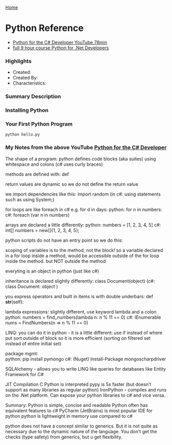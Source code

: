 [Home](../)

# Python Reference

- [Python for the C# Developer YouTube 78min](https://www.youtube.com/watch?v=6TSvV2rsQHg)
- [full 9 hour course Python for .Net Developers](https://training.talkpython.fm/courses/explore_dotnet/python-for-dotnet-developers)

### Highlights

- Created:
- Created By:
- Characteristics:

### Summary Description

### Installing Python

### Your First Python Program

`python hello.py`

### My Notes from the above YouTube [Python for the C# Developer](https://www.youtube.com/watch?v=6TSvV2rsQHg)

The shape of a program: python defines code blocks (aka suites) using whitespace and colons
(c# uses curly braces)

methods are defined with: def

return values are dynamic so we do not define the return value

we import dependencies like this: import random
(in c#: using statements such as using System;)

for loops are like foreach in c# e.g. for d in days:
python: for n in numbers:
c#: foreach (var n in numbers)

arrays are declared a little differently:
python: numbers = [1, 2, 3, 4, 5]
c#: int[] numbers = new[]{1, 2, 3, 4, 5};

python scripts do not have an entry point so we do this:

scoping of variables is to the method, not the block! so a variable declared in a for loop inside a method, would be accessible outside of the for loop inside the method. but NOT outside the method

everyting is an object in python (just like c#)

inheritance is declared slightly differently: class Document(object)
(c#: class Document: object )

you express operators and built in items is with double underbars:
def **str**(self):

lambda expressions: slightly different, use keyword lambda and a colon
python: numbers = find_numbers(lambda n: n % 11 == 0)
c#: IEnumerable<int> nums = FindNumbers(n => n % 11 == 0)

LINQ: you can do it in python - it is a little different:
use if instead of where
put sort outside of block so it is more efficient (sorting on filtered set instead of entire initial set)

package mgmt:  
python: pip install pymongo
c#: (Nuget) Install-Package mongoscharpdriver

SQLAlchemy - allows you to write LINQ like queries for databases like Entity Framework for C#

JIT Compilation
C Python is interpreted
pypy is 5x faster (but doesn’t support as many libraries as regular python)
IronPython - compiles and runs on the .Net platform. Can expose your python libraries to c# and vice versa.

Summary:
Python is simple, concise and readable
Python often has equivalent features to c#
PyCharm (JetBrains) is most popular IDE for python
python is lightweight in memory use compared to c#

python does not have a concept similar to generics. But it is not quite as necessary due to the dynamic nature of the language. You don’t get the checks (type safety) from generics, but u get flexibility.
